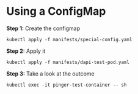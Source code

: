 # Using a ConfigMap

**Step 1:** Create the configmap

`kubectl apply -f manifests/special-config.yaml`

**Step 2:** Apply it

`kubectl apply -f manifests/dapi-test-pod.yaml`

**Step 3:** Take a look at the outcome

`kubectl exec -it pinger-test-container -- sh`
